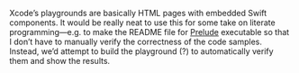Xcode’s playgrounds are basically HTML pages with embedded Swift components. It would be really neat to use this for some take on literate programming—e.g. to make the README file for [Prelude](https://github.com/robrix/Prelude) executable so that I don’t have to manually verify the correctness of the code samples. Instead, we’d attempt to build the playground (?) to automatically verify them and show the results.
